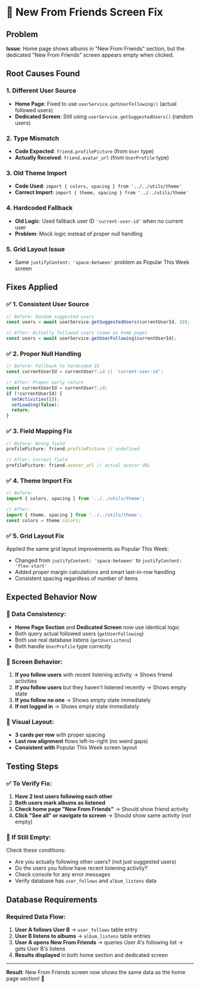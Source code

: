 # 👥 New From Friends Screen Fix

## Problem
**Issue**: Home page shows albums in "New From Friends" section, but the dedicated "New From Friends" screen appears empty when clicked.

## Root Causes Found

### 1. **Different User Source**
- **Home Page**: Fixed to use `userService.getUserFollowing()` (actual followed users)
- **Dedicated Screen**: Still using `userService.getSuggestedUsers()` (random users)

### 2. **Type Mismatch**
- **Code Expected**: `friend.profilePicture` (from `User` type)
- **Actually Received**: `friend.avatar_url` (from `UserProfile` type)

### 3. **Old Theme Import**
- **Code Used**: `import { colors, spacing } from '../../utils/theme'`
- **Correct Import**: `import { theme, spacing } from '../../utils/theme'`

### 4. **Hardcoded Fallback**
- **Old Logic**: Used fallback user ID `'current-user-id'` when no current user
- **Problem**: Mock logic instead of proper null handling

### 5. **Grid Layout Issue**
- Same `justifyContent: 'space-between'` problem as Popular This Week screen

## Fixes Applied

### ✅ 1. Consistent User Source
```typescript
// Before: Random suggested users
const users = await userService.getSuggestedUsers(currentUserId, 10);

// After: Actually followed users (same as home page)
const users = await userService.getUserFollowing(currentUserId);
```

### ✅ 2. Proper Null Handling
```typescript
// Before: Fallback to hardcoded ID
const currentUserId = currentUser?.id || 'current-user-id';

// After: Proper early return
const currentUserId = currentUser?.id;
if (!currentUserId) {
  setActivities([]);
  setLoading(false);
  return;
}
```

### ✅ 3. Field Mapping Fix
```typescript
// Before: Wrong field
profilePicture: friend.profilePicture // undefined

// After: Correct field  
profilePicture: friend.avatar_url // actual avatar URL
```

### ✅ 4. Theme Import Fix
```typescript
// Before: 
import { colors, spacing } from '../../utils/theme';

// After:
import { theme, spacing } from '../../utils/theme';
const colors = theme.colors;
```

### ✅ 5. Grid Layout Fix
Applied the same grid layout improvements as Popular This Week:
- Changed from `justifyContent: 'space-between'` to `justifyContent: 'flex-start'`
- Added proper margin calculations and smart last-in-row handling
- Consistent spacing regardless of number of items

## Expected Behavior Now

### 🎵 Data Consistency:
- **Home Page Section** and **Dedicated Screen** now use identical logic
- Both query actual followed users (`getUserFollowing`)
- Both use real database listens (`getUserListens`)
- Both handle `UserProfile` type correctly

### 📱 Screen Behavior:
1. **If you follow users** with recent listening activity → Shows friend activities
2. **If you follow users** but they haven't listened recently → Shows empty state
3. **If you follow no one** → Shows empty state immediately
4. **If not logged in** → Shows empty state immediately

### 🧩 Visual Layout:
- **3 cards per row** with proper spacing
- **Last row alignment** flows left-to-right (no weird gaps)
- **Consistent with** Popular This Week screen layout

## Testing Steps

### ✅ To Verify Fix:
1. **Have 2 test users following each other**
2. **Both users mark albums as listened**
3. **Check home page "New From Friends"** → Should show friend activity
4. **Click "See all" or navigate to screen** → Should show same activity (not empty)

### 🐛 If Still Empty:
Check these conditions:
- Are you actually following other users? (not just suggested users)
- Do the users you follow have recent listening activity?
- Check console for any error messages
- Verify database has `user_follows` and `album_listens` data

## Database Requirements

### Required Data Flow:
1. **User A follows User B** → `user_follows` table entry
2. **User B listens to albums** → `album_listens` table entries  
3. **User A opens New From Friends** → queries User A's following list → gets User B's listens
4. **Results displayed** in both home section and dedicated screen

---

**Result**: New From Friends screen now shows the same data as the home page section! 🎉